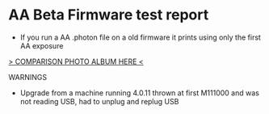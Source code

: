# AA Beta Firmware test report

- If you run a AA .photon file on a old firmware it prints using only the first AA exposure


[> COMPARISON PHOTO ALBUM HERE <](https://photos.app.goo.gl/dej22eQ37uocnX2Y8)

WARNINGS

- Upgrade from a machine running 4.0.11 thrown at first M111000 and was not reading USB, had to unplug and replug USB
